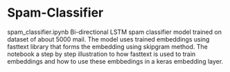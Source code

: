 # Spam-Classifier

spam_classifier.ipynb
Bi-directional LSTM spam classifier model trained on dataset of about 5000 mail.
The model uses trained embeddings using fasttext library that forms the embedding using skipgram method.
The notebook a step by step illustration to how fasttext is used to train embeddings and how to use these embbedings 
in a keras embedding layer.
